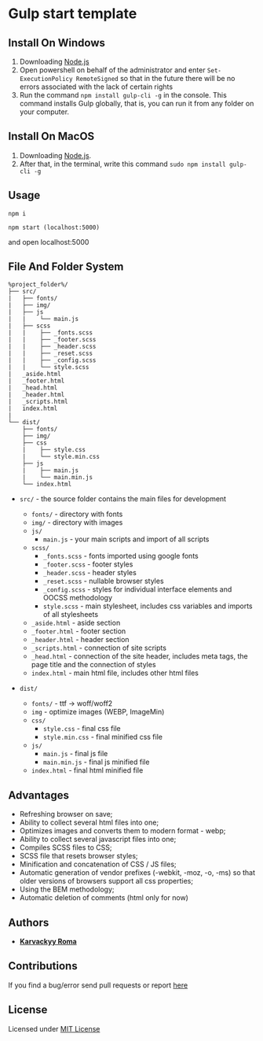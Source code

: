 # Gulp start template

## Install On Windows

1. Downloading [Node.js](https://nodejs.org/en/download/)
2. Open powershell on behalf of the administrator and enter `Set-ExecutionPolicy RemoteSigned` so that in the future there will be no errors associated with the lack of certain rights
3. Run the command `npm install gulp-cli -g` in the console. This command installs Gulp globally, that is, you can run it from any folder on your computer.

## Install On MacOS

1. Downloading [Node.js](https://nodejs.org/en/download/).
2. After that, in the terminal, write this command `sudo npm install gulp-cli -g`

## Usage
   
    npm i

    npm start (localhost:5000)

and open localhost:5000
## File And Folder System

    %project_folder%/
    ├── src/
    |   ├── fonts/
    |   ├── img/
    |   ├── js
    |   |    └── main.js
    |   ├── scss
    |   |    ├── _fonts.scss
    |   |    ├── _footer.scss
    |   |    ├── _header.scss
    |   |    ├── _reset.scss
    |   |    ├── _config.scss
    |   |    └── style.scss
    |   _aside.html
    |   _footer.html
    |   _head.html
    |   _header.html
    |   _scripts.html
    |   index.html
    |
    └── dist/
        ├── fonts/
        ├── img/
        ├── css
        |    ├── style.css
        |    └── style.min.css
        ├── js
        |    ├── main.js
        |    └── main.min.js
        └── index.html

- `src/` - the source folder contains the main files for development
    - `fonts/` - directory with fonts
    - `img/` - directory with images
    - `js/`
        - `main.js` - your main scripts and import of all scripts
    - `scss/`
        - `_fonts.scss` - fonts imported using google fonts
        - `_footer.scss` - footer styles
        - `_header.scss` - header styles
        - `_reset.scss` - nullable browser styles
        - `_config.scss` - styles for individual interface elements and OOCSS methodology
        - `style.scss` - main stylesheet, includes css variables and imports of all stylesheets
    - `_aside.html` - aside section
    - `_footer.html` - footer section
    - `_header.html` - header section
    - `_scripts.html` - connection of site scripts
    - `_head.html` - connection of the site header, includes meta tags, the page title and the connection of styles
    - `index.html` - main html file, includes other html files
 
- `dist/`
    - `fonts/` - ttf -> woff/woff2
    - `img` - optimize images (WEBP, ImageMin)
    - `css/`
        - `style.css` - final css file 
        - `style.min.css` - final minified css file 
    - `js/`
        - `main.js` - final js file 
        - `main.min.js` - final js minified file
    - `index.html` - final html minified file


## Advantages

 - Refreshing browser on save;
 - Ability to collect several html files into one;
 - Optimizes images and converts them to modern format - webp;
 - Ability to collect several javascript files into one;
 - Compiles SCSS files to CSS;
 - SCSS file that resets browser styles;
 - Minification and concatenation of CSS / JS files;
 - Automatic generation of vendor prefixes (-webkit, -moz, -o, -ms) so that older versions of browsers support all css properties;
 - Using the BEM methodology;
  - Automatic deletion of comments (html only for now)

## Authors 

 - [**Karvackyy Roma**](https://github.com/Karvacky-Roma)

## Contributions
 
If you find a bug/error send pull requests or report [here](https://github.com/Karvacky-Roma/Gulp-build/issues)

## License 

Licensed under [MIT License](https://github.com/Karvacky-Roma/gulp-build/blob/master/LICENSE)
